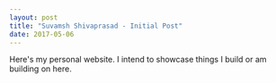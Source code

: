 ```yaml
---
layout: post
title: "Suvamsh Shivaprasad - Initial Post"
date: 2017-05-06
---
```


Here's my personal website. I intend to showcase things I build or am building on here. 
